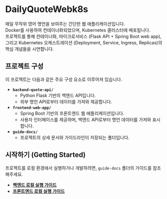 # DailyQuoteWebk8s

매일 무작위 영어 명언을 보여주는 간단한 웹 애플리케이션입니다.  
Docker를 사용하여 컨테이너화되었으며, Kubernetes 클러스터에 배포됩니다.  
프로젝트를 통해 컨테이너화, 마이크로서비스 (Flask API + Spring Boot web app),  
그리고 Kubernetes 오케스트레이션 (Deployment, Service, Ingress, Replicas)의 핵심 개념들을 시연합니다.

## 프로젝트 구성

이 프로젝트는 다음과 같은 주요 구성 요소로 이루어져 있습니다.

* **`backend-quote-api/`**
    * Python Flask 기반의 백엔드 API입니다.
    * 외부 명언 API로부터 데이터를 가져와 제공합니다.
* **`frontend-web-app/`**
    * Spring Boot 기반의 프론트엔드 웹 애플리케이션입니다.
    * 사용자 인터페이스를 제공하며, 백엔드 API로부터 명언 데이터를 가져와 표시합니다.
* **`guide-docs/`**
    * 프로젝트의 상세 문서와 가이드라인이 저장되는 폴더입니다.

## 시작하기 (Getting Started)

프로젝트를 로컬 환경에서 실행하거나 개발하려면, `guide-docs` 폴더의 가이드를 참조해주세요.

* **[백엔드 로컬 실행 가이드](/guide-docs/backend-local-execution.md)**
* **[프론트엔드 로컬 실행 가이드](/guide-docs/frontend-local-execution.md)**
